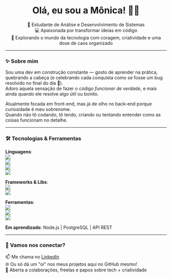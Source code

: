 <h1 align="center">Olá, eu sou a Mônica! 👩‍💻</h1>

<p align="center">
🌱 Estudante de Análise e Desenvolvimento de Sistemas <br>
💻 Apaixonada por transformar ideias em código <br>
🚀 Explorando o mundo da tecnologia com coragem, criatividade e uma dose de caos organizado
</p>

---

### ✨ Sobre mim

Sou uma dev em construção constante — gosto de aprender na prática, quebrando a cabeça (e celebrando cada conquista como se fosse um bug resolvido no final do dia 🌈).  
Adoro aquela sensação de fazer o código *funcionar de verdade*, e mais ainda quando ele resolve algo útil ou bonito.

Atualmente focada em front-end, mas já de olho no back-end porque curiosidade é meu sobrenome.  
Quando não tô codando, tô lendo, criando ou tentando entender como as coisas funcionam no detalhe.

---

### 🛠️ Tecnologias & Ferramentas

**Linguagens**:  
<img src="https://img.shields.io/badge/-HTML5-E34F26?style=flat&logo=html5&logoColor=white"/>  
<img src="https://img.shields.io/badge/-CSS3-1572B6?style=flat&logo=css3&logoColor=white"/>  
<img src="https://img.shields.io/badge/-JavaScript-F7DF1E?style=flat&logo=javascript&logoColor=black"/>  
<img src="https://img.shields.io/badge/-TypeScript-3178C6?style=flat&logo=typescript&logoColor=white"/>

**Frameworks & Libs**:  
<img src="https://img.shields.io/badge/-React-20232A?style=flat&logo=react&logoColor=61DAFB"/>  
<img src="https://img.shields.io/badge/-Tailwind-38B2AC?style=flat&logo=tailwind-css&logoColor=white"/>

**Ferramentas**:  
<img src="https://img.shields.io/badge/-Git-F05032?style=flat&logo=git&logoColor=white"/>  
<img src="https://img.shields.io/badge/-GitHub-181717?style=flat&logo=github&logoColor=white"/>  
<img src="https://img.shields.io/badge/-VSCode-007ACC?style=flat&logo=visual-studio-code&logoColor=white"/>

**Em aprendizado**: Node.js | PostgreSQL | API REST

---

### 💬 Vamos nos conectar?

📫 Me chama no [LinkedIn](https://www.linkedin.com/in/monica-araujo-dev)  
🌐 Ou só dá um "oi" nos meus projetos aqui no GitHub mesmo!  
🤝 Aberta a colaborações, freelas e papos sobre tech + criatividade

 

